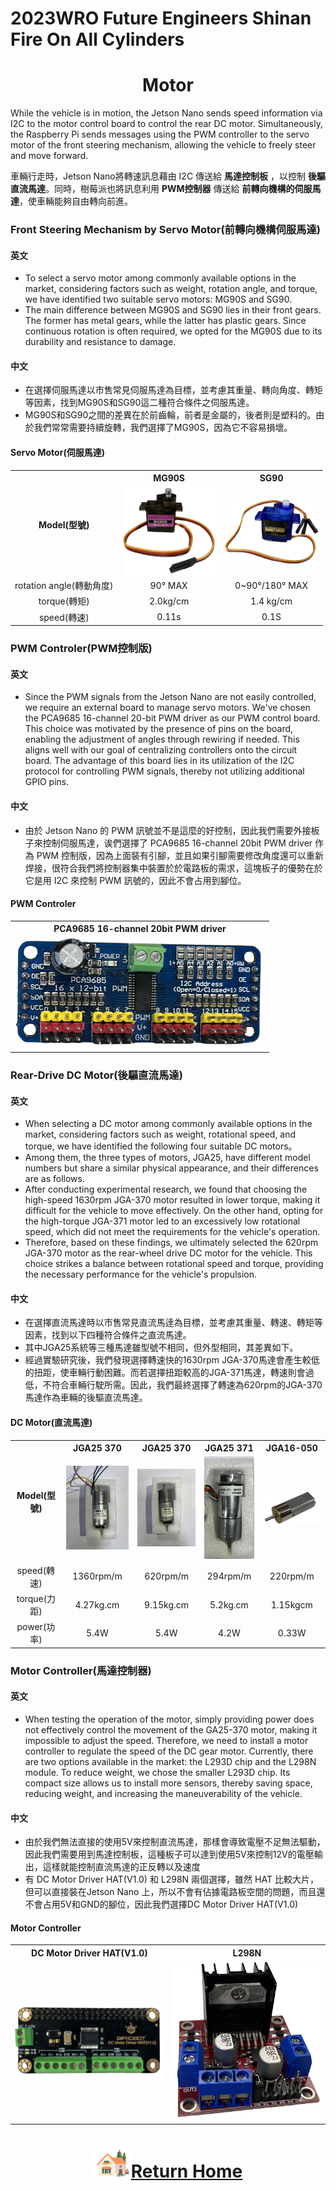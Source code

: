 2023WRO Future Engineers Shinan Fire On All Cylinders  
====
# <div align="center">Motor</div> 
While the vehicle is in motion, the Jetson Nano sends speed information via I2C to the motor control board to control the rear DC motor. Simultaneously, the Raspberry Pi sends messages using the PWM controller to the servo motor of the front steering mechanism, allowing the vehicle to freely steer and move forward.

車輛行走時，Jetson Nano將轉速訊息藉由 I2C 傳送給 __馬達控制板__  ，以控制 __後驅直流馬達__。同時，樹莓派也將訊息利用 __PWM控制器__ 傳送給 __前轉向機構的伺服馬達__，使車輛能夠自由轉向前進。

### Front Steering Mechanism by Servo Motor(前轉向機構伺服馬達)
#### 英文
- To select a servo motor among commonly available options in the market, considering factors such as weight, rotation angle, and torque, we have identified two suitable servo motors: MG90S and SG90.
- The main difference between MG90S and SG90 lies in their front gears. The former has metal gears, while the latter has plastic gears. Since continuous rotation is often required, we opted for the MG90S due to its durability and resistance to damage.

#### 中文

- 在選擇伺服馬達以市售常見伺服馬達為目標，並考慮其重量、轉向角度、轉矩等因素，找到MG90S和SG90這二種符合條件之伺服馬達。
- MG90S和SG90之間的差異在於前齒輪，前者是金屬的，後者則是塑料的。由於我們常常需要持續旋轉，我們選擇了MG90S，因為它不容易損壞。 
#### Servo Motor(伺服馬達)
<div align="center">
<table>
<tr align="center">
<th rowspan="2" >Model(型號)</th>
<th>MG90S</th>
<th>SG90</th>
</tr>
<tr align="center">
<td><img src="./img/MG90S.png" width = "150" height = "" alt="MG90S" align=center /></td>
<td> <img src="./img/SG90.png" width = "150" height = "" alt="SG90" align=center /></td>
</tr>
<tr align="center">
<td>rotation angle(轉動角度)</td>
<td>90° MAX</td>
<td>0~90°/180° MAX</td>
</tr>
<tr align="center">
<td>torque(轉矩)</td>
<td>2.0kg/cm</td>
<td>1.4 kg/cm</td>
</tr>
<tr align="center">
<td>speed(轉速)</td>
<td>0.11s</td>
<td>0.1S</td>
</tr>
</table>
</div>

### PWM Controler(PWM控制版)
#### 英文
- Since the PWM signals from the Jetson Nano are not easily controlled, we require an external board to manage servo motors. We've chosen the PCA9685 16-channel 20-bit PWM driver as our PWM control board. This choice was motivated by the presence of pins on the board, enabling the adjustment of angles through rewiring if needed. This aligns well with our goal of centralizing controllers onto the circuit board. The advantage of this board lies in its utilization of the I2C protocol for controlling PWM signals, thereby not utilizing additional GPIO pins.

#### 中文

- 由於 Jetson Nano 的 PWM 訊號並不是這麼的好控制，因此我們需要外接板子來控制伺服馬達，诶們選擇了 PCA9685 16-channel 20bit PWM driver 作為 PWM 控制版，因為上面裝有引腳，並且如果引腳需要修改角度還可以重新焊接，很符合我們將控制器集中裝置於於電路板的需求，這塊板子的優勢在於它是用 I2C 來控制 PWM 訊號的，因此不會占用到腳位。
#### PWM Controler
<div align="center">
<table>
<tr align="center">
<th>PCA9685 16-channel 20bit PWM driver</th>
</tr>
<tr align="center">
<td><img src="./img/pmw_driver.png" width = "400" height = "" alt="MG90S" align=center /></td>
</tr>
</table>
</div>

### Rear-Drive DC Motor(後驅直流馬達)
#### 英文
- When selecting a DC motor among commonly available options in the market, considering factors such as weight, rotational speed, and torque, we have identified the following four suitable DC motors。
- Among them, the three types of motors, JGA25, have different model numbers but share a similar physical appearance, and their differences are as follows.
- After conducting experimental research, we found that choosing the high-speed 1630rpm JGA-370 motor resulted in lower torque, making it difficult for the vehicle to move effectively. On the other hand, opting for the high-torque JGA-371 motor led to an excessively low rotational speed, which did not meet the requirements for the vehicle's operation.
- Therefore, based on these findings, we ultimately selected the 620rpm JGA-370 motor as the rear-wheel drive DC motor for the vehicle. This choice strikes a balance between rotational speed and torque, providing the necessary performance for the vehicle's propulsion.

#### 中文
- 在選擇直流馬達時以市售常見直流馬逹為目標，並考慮其重量、轉速、轉矩等因素，找到以下四種符合條件之直流馬達。
- 其中JGA25系統等三種馬達雖型號不相同，但外型相同，其差異如下。
- 經過實驗研究後，我們發現選擇轉速快的1630rpm JGA-370馬達會產生較低的扭距，使車輛行動困難。而若選擇扭距較高的JGA-371馬達，轉速則會過低，不符合車輛行駛所需。因此，我們最終選擇了轉速為620rpm的JGA-370馬達作為車輛的後驅直流馬達。

#### DC Motor(直流馬達)
<div align="center"><table><tr align="center">
<th rowspan="2" >Model(型號)</th>
<th >JGA25 370</th>
<th >JGA25 370</th>
<th >JGA25 371</th>
<th >JGA16-050</th>
</tr>
<tr align="center">
<td ><img src="./img/JGA25-370_1360RPM.JPG" width = "150" alt="JGA25-370_1360RPM" /></td>
<td ><img src="./img/JGA25-370_620RPM.JPG" width = "150" alt="JGA25-370_620RPM" /></td>
<td ><img src="./img/JGA25-371_1_34.JPG" width = "100" alt="JGA25-371M" /></td>
<td ><img src="./img/JGA16-050.png" width = "150" alt="JGA16-050" /></td>
</tr>
<tr align="center">
<td >speed(轉速)</td>
<td >1360rpm/m</td>
<td >620rpm/m</td>
<td >294rpm/m</td>
<td >220rpm/m</td>
</tr>
<tr align="center"><td>torque(力距)</td><td>4.27kg.cm</td><td>9.15kg.cm</td><td>5.2kg.cm</td><td>1.15kgcm</td></tr><tr align="center">
<td>power(功率)</td><td>5.4W</td><td>5.4W</td><td>4.2W</td><td>0.33W</td>
</tr>
</table>
</div>

### Motor Controller(馬達控制器)
#### 英文
- When testing the operation of the motor, simply providing power does not effectively control the movement of the GA25-370 motor, making it impossible to adjust the speed. Therefore, we need to install a motor controller to regulate the speed of the DC gear motor. Currently, there are two options available in the market: the L293D chip and the L298N module. To reduce weight, we chose the smaller L293D chip. Its compact size allows us to install more sensors, thereby saving space, reducing weight, and increasing the maneuverability of the vehicle.
#### 中文
- 由於我們無法直接的使用5V來控制直流馬達，那樣會導致電壓不足無法驅動，因此我們需要用到馬達控制板，這種板子可以達到使用5V來控制12V的電壓輸出，這樣就能控制直流馬達的正反轉以及速度
- 有 DC Motor Driver HAT(V1.0) 和 L298N 兩個選擇，雖然 HAT 比較大片，但可以直接裝在Jetson Nano 上，所以不會有佔據電路板空間的問題，而且還不會占用5V和GND的腳位，因此我們選擇DC Motor Driver HAT(V1.0)

#### Motor Controller
<div align="center">
<table>
<tr align="center" >
<th>DC Motor Driver HAT(V1.0)</th>
<th>L298N</th>
</tr>
<tr align="center">
<td> <img src="./img/Motor_driver.png" width = "250"  alt="l293d" align=center /></td>
<td ><img src="./img/L298N.png" width = "250"  alt="l298n" align=center /></td>
</tr>
</tr>
</table>
</div>

# <div align="center">![HOME](../../other/img/Home.png)[Return Home](../../)</div>  

